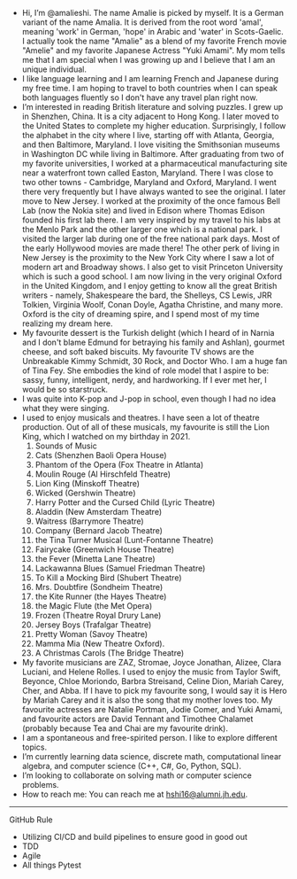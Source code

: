 - Hi, I’m @amalieshi. The name Amalie is picked by myself. It is a German variant of the name Amalia. It is derived from the root word 'amal', meaning 'work' in German, 'hope' in Arabic and 'water' in Scots-Gaelic. I actually took the name "Amalie" as a blend of my favorite French movie "Amelie" and my favorite Japanese Actress "Yuki Amami". My mom tells me that I am special when I was growing up and I believe that I am an unique individual. 
- I like language learning and I am learning French and Japanese during my free time. I am hoping to travel to both countries when I can speak both languages fluently so I don't have any travel plan right now. 
- I’m interested in reading British literature and solving puzzles. I grew up in Shenzhen, China. It is a city adjacent to Hong Kong. I later moved to the United States to complete my higher education. Surprisingly, I follow the alphabet in the city where I live, starting off with Atlanta, Georgia, and then Baltimore, Maryland. I love visiting the Smithsonian museums in Washington DC while living in Baltimore. After graduating from two of my favorite universities, I worked at a pharmaceutical manufacturing site near a waterfront town called Easton, Maryland. There I was close to two other towns - Cambridge, Maryland and Oxford, Maryland. I went there very frequently but I have always wanted to see the original. I later move to New Jersey. I worked at the proximity of the once famous Bell Lab (now the Nokia site) and lived in Edison where Thomas Edison founded his first lab there. I am very inspired by my travel to his labs at the Menlo Park and the other larger one which is a national park. I visited the larger lab during one of the free national park days. Most of the early Hollywood movies are made there! The other perk of living in New Jersey is the proximity to the New York City where I saw a lot of modern art and Broadway shows. I also get to visit Princeton University which is such a good school. I am now living in the very original Oxford in the United Kingdom, and I enjoy getting to know all the great British writers - namely, Shakespeare the bard, the Shelleys, CS Lewis, JRR Tolkien, Virginia Woolf, Conan Doyle, Agatha Christine, and many more. Oxford is the city of dreaming spire, and I spend most of my time realizing my dream here. 
- My favourite dessert is the Turkish delight (which I heard of in Narnia and I don't blame Edmund for betraying his family and Ashlan), gourmet cheese, and soft baked biscuits. My favourite TV shows are the Unbreakable Kimmy Schmidt, 30 Rock, and Doctor Who. I am a huge fan of Tina Fey. She embodies the kind of role model that I aspire to be: sassy, funny, intelligent, nerdy, and hardworking. If I ever met her, I would be so starstruck. 
- I was quite into K-pop and J-pop in school, even though I had no idea what they were singing. 
- I used to enjoy musicals and theatres. I have seen a lot of theatre production. Out of all of these musicals, my favourite is still the Lion King, which I watched on my birthday in 2021.  
  1. Sounds of Music
  2. Cats (Shenzhen Baoli Opera House)
  3. Phantom of the Opera (Fox Theatre in Atlanta)
  4. Moulin Rouge (Al Hirschfeld Theatre)
  5. Lion King (Minskoff Theatre)
  6. Wicked (Gershwin Theatre)
  7. Harry Potter and the Cursed Child (Lyric Theatre)
  8. Aladdin (New Amsterdam Theatre)
  9. Waitress (Barrymore Theatre)
  10. Company (Bernard Jacob Theatre)
  11. the Tina Turner Musical (Lunt-Fontanne Theatre)
  12. Fairycake (Greenwich House Theatre)
  13. the Fever (Minetta Lane Theatre)
  14. Lackawanna Blues (Samuel Friedman Theatre)
  15. To Kill a Mocking Bird (Shubert Theatre)
  16. Mrs. Doubtfire (Sondheim Theatre)
  17. the Kite Runner (the Hayes Theatre)
  18. the Magic Flute (the Met Opera)
  19. Frozen (Theatre Royal Drury Lane)
  20. Jersey Boys (Trafalgar Theatre)
  21. Pretty Woman (Savoy Theatre)
  22. Mamma Mia (New Theatre Oxford).
  23. A Christmas Carols (The Bridge Theatre)
- My favorite musicians are ZAZ, Stromae, Joyce Jonathan, Alizee, Clara Luciani, and Helene Rolles. I used to enjoy the music from Taylor Swift, Beyonce, Chloe Moriondo, Barbra Streisand, Celine Dion, Mariah Carey, Cher, and Abba. If I have to pick my favourite song, I would say it is Hero by Mariah Carey and it is also the song that my mother loves too. My favourite actresses are Natalie Portman, Jodie Comer, and Yuki Amami, and favourite actors are David Tennant and Timothee Chalamet (probably because Tea and Chai are my favourite drink). 
- I am a spontaneous and free-spirited person. I like to explore different topics. 
- I’m currently learning data science, discrete math, computational linear algebra, and computer science (C++, C#, Go, Python, SQL).
- I’m looking to collaborate on solving math or computer science problems.
- How to reach me: You can reach me at hshi16@alumni.jh.edu.

----------------------------------------------------------------------------------
GitHub Rule
- Utilizing CI/CD and build pipelines to ensure good in good out
- TDD 
- Agile
- All things Pytest 


<!---
amalieshi/amalieshi is a ✨ special ✨ repository because its `README.md` (this file) appears on your GitHub profile.
You can click the Preview link to take a look at your changes.
--->
